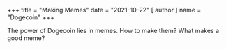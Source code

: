 +++
title = "Making Memes"
date = "2021-10-22"
[ author ]
  name = "Dogecoin"
+++

The power of Dogecoin lies in memes. How to make them? What makes a good meme?
